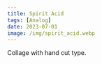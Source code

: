 ```yaml
---
title: Spirit Acid
tags: [Analog]
date: 2023-07-01
image: /img/spirit_acid.webp
---
```


Collage with hand cut type. 